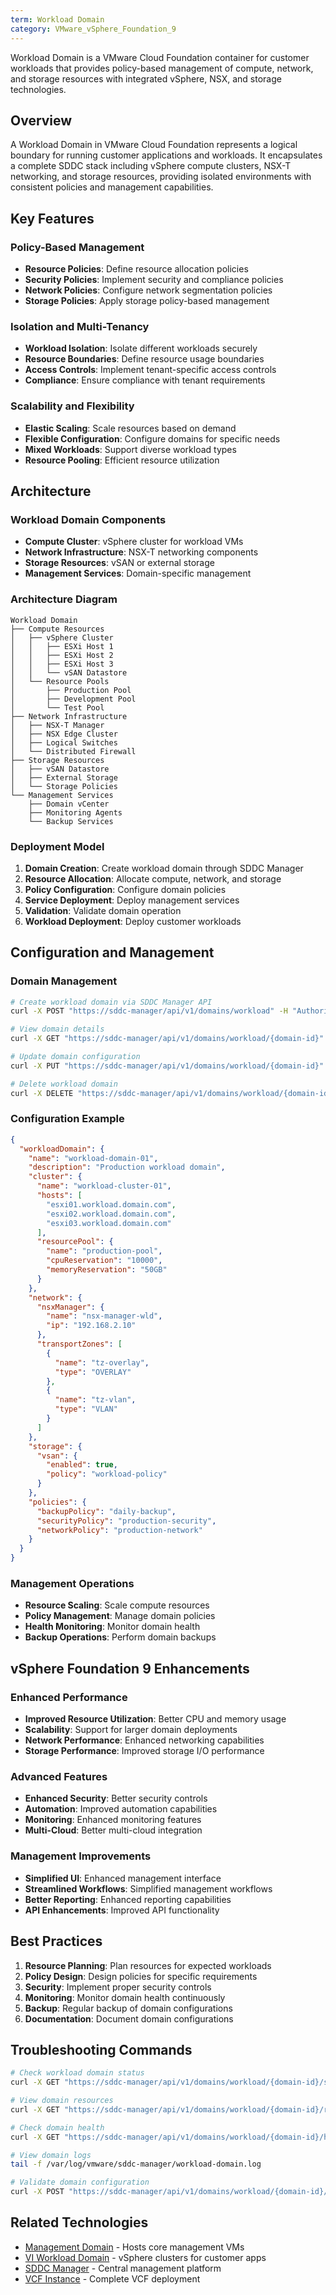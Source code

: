 ```yaml
---
term: Workload Domain
category: VMware_vSphere_Foundation_9
---
```


Workload Domain is a VMware Cloud Foundation container for customer workloads that provides policy-based management of compute, network, and storage resources with integrated vSphere, NSX, and storage technologies.

## Overview

A Workload Domain in VMware Cloud Foundation represents a logical boundary for running customer applications and workloads. It encapsulates a complete SDDC stack including vSphere compute clusters, NSX-T networking, and storage resources, providing isolated environments with consistent policies and management capabilities.

## Key Features

### Policy-Based Management
- **Resource Policies**: Define resource allocation policies
- **Security Policies**: Implement security and compliance policies
- **Network Policies**: Configure network segmentation policies
- **Storage Policies**: Apply storage policy-based management

### Isolation and Multi-Tenancy
- **Workload Isolation**: Isolate different workloads securely
- **Resource Boundaries**: Define resource usage boundaries
- **Access Controls**: Implement tenant-specific access controls
- **Compliance**: Ensure compliance with tenant requirements

### Scalability and Flexibility
- **Elastic Scaling**: Scale resources based on demand
- **Flexible Configuration**: Configure domains for specific needs
- **Mixed Workloads**: Support diverse workload types
- **Resource Pooling**: Efficient resource utilization

## Architecture

### Workload Domain Components
- **Compute Cluster**: vSphere cluster for workload VMs
- **Network Infrastructure**: NSX-T networking components
- **Storage Resources**: vSAN or external storage
- **Management Services**: Domain-specific management

### Architecture Diagram
```
Workload Domain
├── Compute Resources
│   ├── vSphere Cluster
│   │   ├── ESXi Host 1
│   │   ├── ESXi Host 2
│   │   ├── ESXi Host 3
│   │   └── vSAN Datastore
│   └── Resource Pools
│       ├── Production Pool
│       ├── Development Pool
│       └── Test Pool
├── Network Infrastructure
│   ├── NSX-T Manager
│   ├── NSX Edge Cluster
│   ├── Logical Switches
│   └── Distributed Firewall
├── Storage Resources
│   ├── vSAN Datastore
│   ├── External Storage
│   └── Storage Policies
└── Management Services
    ├── Domain vCenter
    ├── Monitoring Agents
    └── Backup Services
```

### Deployment Model
1. **Domain Creation**: Create workload domain through SDDC Manager
2. **Resource Allocation**: Allocate compute, network, and storage
3. **Policy Configuration**: Configure domain policies
4. **Service Deployment**: Deploy management services
5. **Validation**: Validate domain operation
6. **Workload Deployment**: Deploy customer workloads

## Configuration and Management

### Domain Management
```bash
# Create workload domain via SDDC Manager API
curl -X POST "https://sddc-manager/api/v1/domains/workload" -H "Authorization: Bearer <token>" -d @workload-domain-config.json

# View domain details
curl -X GET "https://sddc-manager/api/v1/domains/workload/{domain-id}" -H "Authorization: Bearer <token>"

# Update domain configuration
curl -X PUT "https://sddc-manager/api/v1/domains/workload/{domain-id}" -H "Authorization: Bearer <token>" -d @updated-config.json

# Delete workload domain
curl -X DELETE "https://sddc-manager/api/v1/domains/workload/{domain-id}" -H "Authorization: Bearer <token>"
```

### Configuration Example
```json
{
  "workloadDomain": {
    "name": "workload-domain-01",
    "description": "Production workload domain",
    "cluster": {
      "name": "workload-cluster-01",
      "hosts": [
        "esxi01.workload.domain.com",
        "esxi02.workload.domain.com",
        "esxi03.workload.domain.com"
      ],
      "resourcePool": {
        "name": "production-pool",
        "cpuReservation": "10000",
        "memoryReservation": "50GB"
      }
    },
    "network": {
      "nsxManager": {
        "name": "nsx-manager-wld",
        "ip": "192.168.2.10"
      },
      "transportZones": [
        {
          "name": "tz-overlay",
          "type": "OVERLAY"
        },
        {
          "name": "tz-vlan",
          "type": "VLAN"
        }
      ]
    },
    "storage": {
      "vsan": {
        "enabled": true,
        "policy": "workload-policy"
      }
    },
    "policies": {
      "backupPolicy": "daily-backup",
      "securityPolicy": "production-security",
      "networkPolicy": "production-network"
    }
  }
}
```

### Management Operations
- **Resource Scaling**: Scale compute resources
- **Policy Management**: Manage domain policies
- **Health Monitoring**: Monitor domain health
- **Backup Operations**: Perform domain backups

## vSphere Foundation 9 Enhancements

### Enhanced Performance
- **Improved Resource Utilization**: Better CPU and memory usage
- **Scalability**: Support for larger domain deployments
- **Network Performance**: Enhanced networking capabilities
- **Storage Performance**: Improved storage I/O performance

### Advanced Features
- **Enhanced Security**: Better security controls
- **Automation**: Improved automation capabilities
- **Monitoring**: Enhanced monitoring features
- **Multi-Cloud**: Better multi-cloud integration

### Management Improvements
- **Simplified UI**: Enhanced management interface
- **Streamlined Workflows**: Simplified management workflows
- **Better Reporting**: Enhanced reporting capabilities
- **API Enhancements**: Improved API functionality

## Best Practices

1. **Resource Planning**: Plan resources for expected workloads
2. **Policy Design**: Design policies for specific requirements
3. **Security**: Implement proper security controls
4. **Monitoring**: Monitor domain health continuously
5. **Backup**: Regular backup of domain configurations
6. **Documentation**: Document domain configurations

## Troubleshooting Commands

```bash
# Check workload domain status
curl -X GET "https://sddc-manager/api/v1/domains/workload/{domain-id}/status" -H "Authorization: Bearer <token>"

# View domain resources
curl -X GET "https://sddc-manager/api/v1/domains/workload/{domain-id}/resources" -H "Authorization: Bearer <token>"

# Check domain health
curl -X GET "https://sddc-manager/api/v1/domains/workload/{domain-id}/health" -H "Authorization: Bearer <token>"

# View domain logs
tail -f /var/log/vmware/sddc-manager/workload-domain.log

# Validate domain configuration
curl -X POST "https://sddc-manager/api/v1/domains/workload/{domain-id}/validate" -H "Authorization: Bearer <token>"
```

## Related Technologies

- [Management Domain](/glossary/term/management-domain) - Hosts core management VMs
- [VI Workload Domain](/glossary/term/vi-workload-domain) - vSphere clusters for customer apps
- [SDDC Manager](/glossary/term/sddc-manager) - Central management platform
- [VCF Instance](/glossary/term/vcf-instance) - Complete VCF deployment